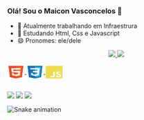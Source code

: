 ### Olá! Sou o Maicon Vasconcelos 👋

- 🔭 Atualmente trabalhando em Infraestrura
- 🌱 Estudando Html, Css e Javascript
- 😄 Pronomes: ele/dele

<div align="center">
  <a href="https://github.com/maicoondev">
  <img height="180em" src="https://github-readme-stats.vercel.app/api?username=maicoondev&show_icons=true&theme=dark&include_all_commits=true&count_private=true"/>
  <img height="180em" src="https://github-readme-stats.vercel.app/api/top-langs/?username=maicoondev&layout=compact&langs_count=7&theme=dark"/>
</div>

<div style="display: inline_block"><br>
  <img align="center" alt="Rafa-HTML" height="30" width="40" src="https://raw.githubusercontent.com/devicons/devicon/master/icons/html5/html5-original.svg">
  <img align="center" alt="Rafa-CSS" height="30" width="40" src="https://raw.githubusercontent.com/devicons/devicon/master/icons/css3/css3-original.svg">
  <img align="center" alt="Rafa-Js" height="30" width="40" src="https://raw.githubusercontent.com/devicons/devicon/master/icons/javascript/javascript-plain.svg">
  </div>
  
  ##
  
  <div> 
  <a href="https://api.whatsapp.com/send?phone=5511997511571&text=Ol%C3%A1!%20Encontrei%20seu%20perfil%20pelo%20Github." target="_blank"><img src="https://img.shields.io/badge/WhatsApp-25D366?style=for-the-badge&logo=whatsapp&logoColor=white" target="_blank"></a>
    <a href = "mailto:maiconreis2001@outlook.com"><img src="https://img.shields.io/badge/Microsoft_Outlook-0078D4?style=for-the-badge&logo=microsoft-outlook&logoColor=white" target="_blank"></a>
  <a href="https://www.linkedin.com/in/maiconvasconcelosdev/" target="_blank"><img src="https://img.shields.io/badge/-LinkedIn-%230077B5?style=for-the-badge&logo=linkedin&logoColor=white" target="_blank"></a> 
 
  ![Snake animation](https://github.com/maicoondev/maicoondev/blob/output/github-contribution-grid-snake.svg)
 
</div>
